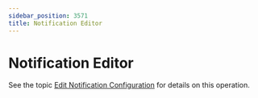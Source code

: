 ```yaml
---
sidebar_position: 3571
title: Notification Editor
---
```


# Notification Editor

See the topic [Edit Notification Configuration](../../EditNotificationConfiguration "Edit Notification Configuration") for details on this operation.